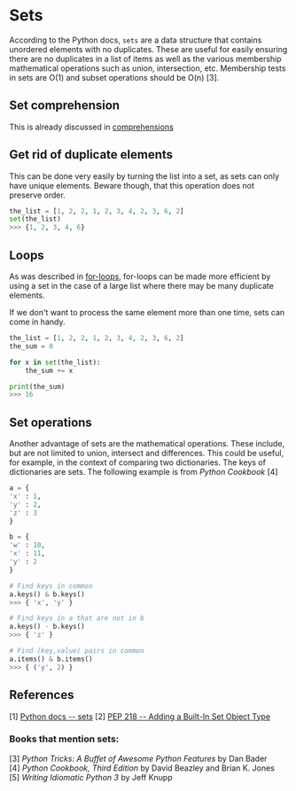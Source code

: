 # Sets
According to the Python docs, `sets` are a data structure that contains unordered elements with no duplicates. These are useful for easily ensuring there are no duplicates in a list of items as well as the various membership mathematical operations such as union, intersection, etc. Membership tests in sets are O(1) and subset operations should be O(n) [3].

## Set comprehension
This is already discussed in [comprehensions](comprehensions.md)

## Get rid of duplicate elements
This can be done very easily by turning the list into a set, as sets can only have unique elements. Beware though, that this operation does not preserve order.

```py
the_list = [1, 2, 2, 1, 2, 3, 4, 2, 3, 6, 2]
set(the_list)
>>> {1, 2, 3, 4, 6}
```

## Loops
As was described in [for-loops](forloops.md), for-loops can be made more efficient by using a set in the case of a large list where there may be many duplicate elements. 

If we don't want to process the same element more than one time, sets can come in handy. 

```py
the_list = [1, 2, 2, 1, 2, 3, 4, 2, 3, 6, 2]
the_sum = 0

for x in set(the_list):
    the_sum += x

print(the_sum)
>>> 16

```

## Set operations
Another advantage of sets are the mathematical operations. These include, but are not limited to union, intersect and differences. This could be useful, for example, in the context of comparing two dictionaries. The keys of dictionaries are sets. The following example is from *Python Cookbook* [4]

```py
a = {
'x' : 1,
'y' : 2,
'z' : 3
}

b = {
'w' : 10,
'x' : 11,
'y' : 2
}

# Find keys in common
a.keys() & b.keys()
>>> { 'x', 'y' }

# Find keys in a that are not in b
a.keys() - b.keys()
>>> { 'z' }

# Find (key,value) pairs in common
a.items() & b.items() 
>>> { ('y', 2) }
```

## References
[1] [Python docs -- sets](https://docs.python.org/3/tutorial/datastructures.html#sets)
[2] [PEP 218 -- Adding a Built-In Set Object Type
](https://www.python.org/dev/peps/pep-0218/)

### Books that mention sets:
[3] *Python Tricks: A Buffet of Awesome Python Features* by Dan Bader  
[4] *Python Cookbook, Third Edition* by David Beazley and Brian K. Jones  
[5] *Writing Idiomatic Python 3* by Jeff Knupp  
